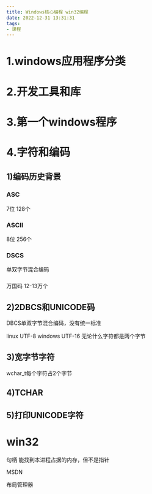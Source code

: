 ```yaml
---
title: Windows核心编程 win32编程
date: 2022-12-31 13:31:31
tags:
- 课程
---
```



# 1.windows应用程序分类

# 2.开发工具和库

# 3.第一个windows程序

# 4.字符和编码

## 1)编码历史背景
### ASC
7位
128个
### ASCII
8位
256个
### DSCS
单双字节混合编码
### 
万国码
12-13万个

## 2)2DBCS和UNICODE码
DBCS单双字节混合编码，没有统一标准

linux
UTF-8
windows
UTF-16
无论什么字符都是两个字节
## 3)宽字节字符

wchar_t每个字符占2个字节
## 4)TCHAR
## 5)打印UNICODE字符


# win32

句柄
能找到本进程占据的内存，但不是指针


MSDN


布局管理器


